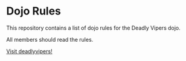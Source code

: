 Dojo Rules
==========

This repository contains a list of dojo rules for the Deadly Vipers dojo.

All members should read the rules.

[Visit deadlyvipers!](https://github.com/deadlyvipers)

